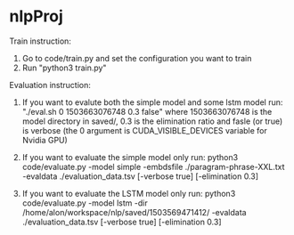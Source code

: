 # nlpProj
Train instruction:

1. Go to code/train.py and set the configuration you want to train
2. Run "python3 train.py"

Evaluation instruction:
1. If you want to evalute both the simple model and some lstm model run:
	"./eval.sh 0 1503663076748 0.3 false"
	where 1503663076748 is the model directory in saved/, 0.3 is the elimination ratio and fasle (or true) is verbose (the 0 argument is CUDA_VISIBLE_DEVICES variable for Nvidia GPU)

2. If you want to evaluate the simple model only run:
	python3 code/evaluate.py -model simple -embdsfile ./paragram-phrase-XXL.txt -evaldata ./evaluation_data.tsv [-verbose true] [-elimination 0.3]

3. If you want to evaluate the LSTM model only run:
	python3 code/evaluate.py -model lstm -dir /home/alon/workspace/nlp/saved/1503569471412/ -evaldata ./evaluation_data.tsv [-verbose true] [-elimination 0.3]
